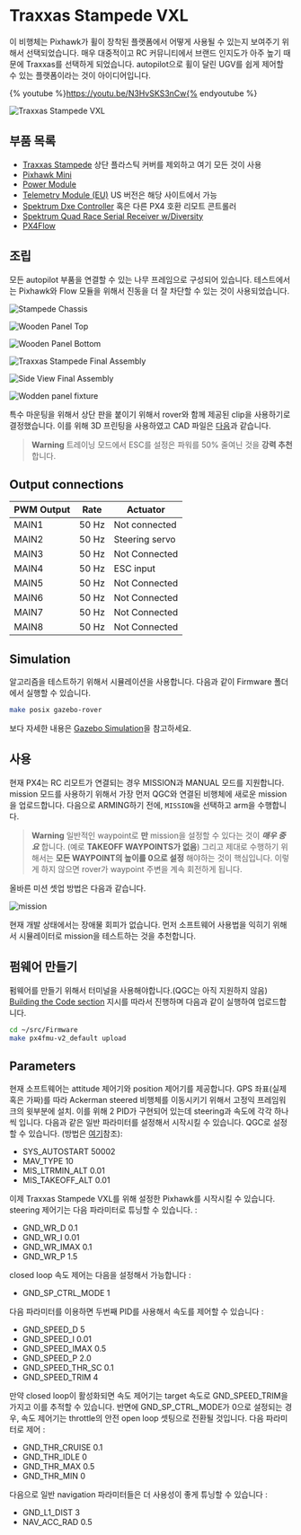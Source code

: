 # Traxxas Stampede VXL

이 비행체는 Pixhawk가 휠이 장착된 플랫폼에서 어떻게 사용될 수 있는지 보여주기 위해서 선택되었습니다. 매우 대중적이고 RC 커뮤니티에서 브랜드 인지도가 아주 높기 때문에 Traxxas를 선택하게 되었습니다. autopilot으로 휠이 달린 UGV를 쉽게 제어할 수 있는 플랫폼이라는 것이 아이디어입니다.

{% youtube %}https://youtu.be/N3HvSKS3nCw{% endyoutube %}

![Traxxas Stampede VXL](../../assets/airframes/experimental/stampede/stampede.jpg)

## 부품 목록

  * [Traxxas Stampede](https://traxxas.com/products/models/electric/stampede-vxl-tsm) 상단 플라스틱 커버를 제외하고 여기 모든 것이 사용
  * [Pixhawk Mini](https://store.3dr.com/products/3dr-pixhawk)
  * [Power Module](https://store.3dr.com/products/10s-power-module)
  * [Telemetry Module (EU)](https://store.3dr.com/products/433-mhz-telemetry-radio) US 버전은 해당 사이트에서 가능
  * [Spektrum Dxe Controller](http://www.spektrumrc.com/Products/Default.aspx?ProdId=SPM1000) 혹은 다른 PX4 호환 리모트 콘트롤러
  * [Spektrum Quad Race Serial Receiver w/Diversity](http://www.spektrumrc.com/Products/Default.aspx?ProdID=SPM4648)
  * [PX4Flow](https://pixhawk.org/modules/px4flow)


## 조립

모든 autopilot 부품을 연결할 수 있는 나무 프레임으로 구성되어 있습니다. 테스트에서는 Pixhawk와 Flow 모듈을 위해서 진동을 더 잘 차단할 수 있는 것이 사용되었습니다.

![Stampede Chassis](../../assets/airframes/experimental/stampede/stampede_chassis.jpg)

![Wooden Panel Top](../../assets/airframes/experimental/stampede/panel_top.jpg)

![Wooden Panel Bottom](../../assets/airframes/experimental/stampede/panel_bottom.jpg)

![Traxxas Stampede Final Assembly](../../assets/airframes/experimental/stampede/final_assembly.jpg)

![Side View Final Assembly](../../assets/airframes/experimental/stampede/final_side.jpg)

![Wodden panel fixture](../../assets/airframes/experimental/stampede/mounting_detail.jpg)

특수 마운팅을 위해서 상단 판을 붙이기 위해서 rover와 함께 제공된 clip을 사용하기로 결정했습니다. 이를 위해 3D 프린팅을 사용하였고 CAD 파일은 [다음](https://github.com/PX4/Devguide/raw/master/assets/airframes/experimental/stampede/plane_holders.zip)과 같습니다.

> **Warning** 트레이닝 모드에서 ESC를 설정은 파워를 50% 줄여닌 것을 **강력 추천** 합니다.


## Output connections

| PWM Output | Rate | Actuator |
| -- | -- | -- |
| MAIN1 | 50 Hz | Not connected |
| MAIN2 | 50 Hz | Steering servo |
| MAIN3 | 50 Hz | Not Connected |
| MAIN4 | 50 Hz | ESC input |
| MAIN5 | 50 Hz | Not Connected |
| MAIN6 | 50 Hz | Not Connected |
| MAIN7 | 50 Hz | Not Connected |
| MAIN8 | 50 Hz | Not Connected |

## Simulation

알고리즘을 테스트하기 위해서 시뮬레이션을 사용합니다. 다음과 같이 Firmware 폴더에서 실행할 수 있습니다.

 ```sh
 make posix gazebo-rover
 ```

 보다 자세한 내용은 [Gazebo Simulation](../simulation/gazebo.md)을 참고하세요.

## 사용
현재 PX4는 RC 리모트가 연결되는 경우 MISSION과 MANUAL 모드를 지원합니다. mission 모드를 사용하기 위해서 가장 먼저 QGC와 연결된 비행체에 새로운 mission을 업로드합니다. 다음으로 ARMING하기 전에, `MISSION`을 선택하고 arm을 수행합니다.

> **Warning** 일반적인 waypoint로 **만** mission을 설정할 수 있다는 것이 **_매우 중요_** 합니다. (예로 **TAKEOFF WAYPOINTS가 없음**) 그리고 제대로 수행하기 위해서는 **모든 WAYPOINT의 높이를 0으로 설정** 해야하는 것이 핵심입니다. 이렇게 하지 않으면 rover가 waypoint 주변을 계속 회전하게 됩니다.

올바른 미션 셋업 방법은 다음과 같습니다.

![mission](../../assets/airframes/experimental/stampede/correct_mission.jpg)

현재 개발 상태에서는 장애물 회피가 없습니다. 먼저 소프트웨어 사용법을 익히기 위해서 시뮬레이터로 mission을 테스트하는 것을 추천합니다.


## 펌웨어 만들기
펌웨어를 만들기 위해서 터미널을 사용해야합니다.(QGC는 아직 지원하지 않음) [Building the Code section](../setup/building_px4.md) 지시를 따라서 진행하며 다음과 같이 실행하여 업로드합니다.

```sh
cd ~/src/Firmware
make px4fmu-v2_default upload
```

## Parameters

현재 소프트웨어는 attitude 제어기와 position 제어기를 제공합니다. GPS 좌표(실제 혹은 가짜)를 따라 Ackerman steered 비행체를 이동시키기 위해서 고정익 프레임워크의 윗부분에 설치. 이를 위해 2 PID가 구현되어 있는데 steering과 속도에 각각 하나씩 입니다.
다음과 같은 일반 파라미터를 설정해서 시작시킬 수 있습니다. QGC로 설정할 수 있습니다. (방법은 [여기](https://docs.qgroundcontrol.com/en/SetupView/Parameters.html)참조):
* SYS_AUTOSTART 50002
* MAV_TYPE 10
* MIS_LTRMIN_ALT 0.01
* MIS_TAKEOFF_ALT 0.01

이제 Traxxas Stampede VXL를 위해 설정한 Pixhawk를 시작시킬 수 있습니다. steering 제어기는 다음 파라미터로 튜닝할 수 있습니다. :
* GND_WR_D 0.1
* GND_WR_I 0.01
* GND_WR_IMAX 0.1
* GND_WR_P 1.5

closed loop 속도 제어는 다음을 설정해서 가능합니다 :
* GND_SP_CTRL_MODE 1

다음 파라미터를 이용하면 두번째 PID를 사용해서 속도를 제어할 수 있습니다 :
* GND_SPEED_D 5
* GND_SPEED_I 0.01
* GND_SPEED_IMAX 0.5
* GND_SPEED_P 2.0
* GND_SPEED_THR_SC 0.1
* GND_SPEED_TRIM 4

만약 closed loop이 활성화되면 속도 제어기는 target 속도로 GND_SPEED_TRIM을 가지고 이를 추적할 수 있습니다. 반면에 GND_SP_CTRL_MODE가 0으로 설정되는 경우, 속도 제어기는 throttle의 안전 open loop 셋팅으로 전환될 것입니다. 다음 파라미터로 제어 :
* GND_THR_CRUISE 0.1
* GND_THR_IDLE 0
* GND_THR_MAX 0.5
* GND_THR_MIN 0

다음으로 일반 navigation 파라미터들은 더 사용성이 좋게 튜닝할 수 있습니다 :
* GND_L1_DIST 3
* NAV_ACC_RAD 0.5
